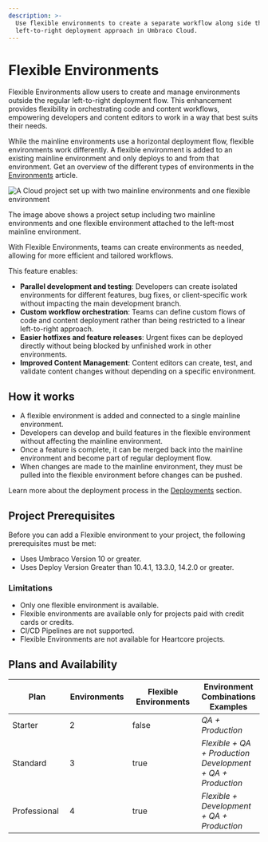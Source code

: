 ```yaml
---
description: >-
  Use flexible environments to create a separate workflow along side the
  left-to-right deployment approach in Umbraco Cloud.
---
```


# Flexible Environments

Flexible Environments allow users to create and manage environments outside the regular left-to-right deployment flow. This enhancement provides flexibility in orchestrating code and content workflows, empowering developers and content editors to work in a way that best suits their needs.

While the mainline environments use a horizontal deployment flow, flexible environments work differently. A flexible environment is added to an existing mainline environment and only deploys to and from that environment. Get an overview of the different types of environments in the [Environments](environments.md) article.

![A Cloud project set up with two mainline environments and one flexible environment](images/cloud-environments.png)

The image above shows a project setup including two mainline environments and one flexible environment attached to the left-most mainline environment.

With Flexible Environments, teams can create environments as needed, allowing for more efficient and tailored workflows.

This feature enables:

* **Parallel development and testing**: Developers can create isolated environments for different features, bug fixes, or client-specific work without impacting the main development branch.
* **Custom workflow orchestration**: Teams can define custom flows of code and content deployment rather than being restricted to a linear left-to-right approach.
* **Easier hotfixes and feature releases**: Urgent fixes can be deployed directly without being blocked by unfinished work in other environments.
* **Improved Content Management**: Content editors can create, test, and validate content changes without depending on a specific environment.

## How it works

* A flexible environment is added and connected to a single mainline environment.
* Developers can develop and build features in the flexible environment without affecting the mainline environment.
* Once a feature is complete, it can be merged back into the mainline environment and become part of regular deployment flow.
* When changes are made to the mainline environment, they must be pulled into the flexible environment before changes can be pushed.

Learn more about the deployment process in the [Deployments](../deployment/) section.

## Project Prerequisites

Before you can add a Flexible environment to your project, the following prerequisites must be met:

* Uses Umbraco Version 10 or greater.
* Uses Deploy Version Greater than 10.4.1, 13.3.0, 14.2.0 or greater.

### Limitations

* Only one flexible environment is available.
* Flexible environments are available only for projects paid with credit cards or credits.
* CI/CD Pipelines are not supported.
* Flexible Environments are not available for Heartcore projects.

## Plans and Availability

<table><thead><tr><th width="117">Plan</th><th width="116" data-type="number">Environments</th><th width="167" data-type="checkbox">Flexible Environments</th><th>Environment Combinations Examples</th></tr></thead><tbody><tr><td>Starter</td><td>2</td><td>false</td><td><em>QA + Production</em></td></tr><tr><td>Standard</td><td>3</td><td>true</td><td><em>Flexible + QA + Production</em><br><em>Development + QA + Production</em></td></tr><tr><td>Professional</td><td>4</td><td>true</td><td><em>Flexible + Development + QA + Production</em></td></tr></tbody></table>
